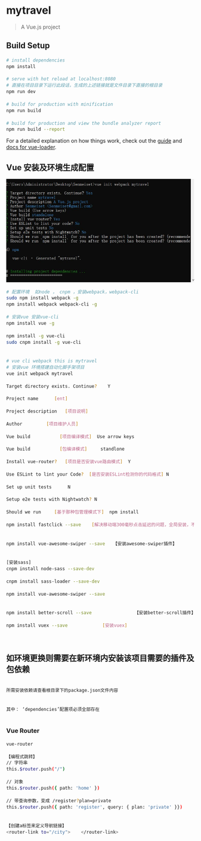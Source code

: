 # mytravel

> A Vue.js project

## Build Setup

``` bash
# install dependencies
npm install

# serve with hot reload at localhost:8080
# 直接在项目目录下运行此段话，生成的上述链接就是文件目录下直接的根目录
npm run dev

# build for production with minification
npm run build

# build for production and view the bundle analyzer report
npm run build --report
```

For a detailed explanation on how things work,
 check out the [guide](http://vuejs-templates.github.io/webpack/) 
 and [docs for vue-loader](http://vuejs.github.io/vue-loader).


## Vue 安装及环境生成配置
![](README_files/2.jpg)


``` bash
# 配置环境  如node ， cnpm ，安装webpack，webpack-cli
sudo npm install webpack -g
npm install webpack webpack-cli -g

# 安装vue 安装vue-cli
npm install vue -g

npm install -g vue-cli
sudo cnpm install -g vue-cli


# vue cli webpack this is mytravel
# 安装vue 环境搭建自动化脚手架项目
vue init webpack mytravel 

Target directory exists. Continue?    Y

Project name      [ent]

Project description   [项目说明]

Author         [项目维护人员]

Vue build  			[项目编译模式]  Use arrow keys

Vue build 			[包编译模式]		standlone

Install vue-router?   [项目是否安装vue路由模式]  Y

Use ESLint to lint your Code?  [是否安装ESLint检测你的代码格式] N

Set up unit tests      N

Setup e2e tests with Nightwatch? N

Should we run     [基于那种包管理模式下]  npm install

npm install fastclick --save    [解决移动端300毫秒点击延迟的问题，全局安装，不论是在编译环境还是打包环境，都依赖此包] 


npm install vue-awesome-swiper --save   【安装awesome-swiper插件】


[安装sass]
cnpm install node-sass --save-dev    

cnpm install sass-loader --save-dev

npm install vue-awesome-swiper --save


npm install better-scroll --save				【安装better-scroll插件】

npm install vuex --save				[安装vuex]




```


## 如环境更换则需要在新环境内安装该项目需要的插件及包依赖

``` bash

所需安装依赖请查看根目录下的package.json文件内容


其中： ‘dependencies’配置项必须全部存在



```




### Vue Router
``` bash
vue-router

【编程式跳转】
// 字符串
this.$router.push("/")

// 对象
this.$router.push({ path: 'home' })

// 带查询参数，变成 /register?plan=private
this.$router.push({ path: 'register', query: { plan: 'private' }})


【创建a标签来定义导航链接】
<router-link to="/city">	</router-link>


```